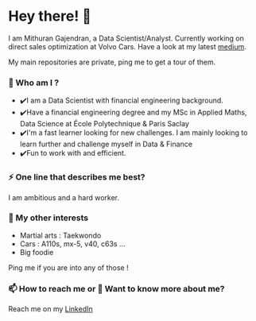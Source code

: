 
# Hey there! 👋

I am Mithuran Gajendran, a Data Scientist/Analyst. Currently working on direct sales optimization at Volvo Cars.
Have a look at my latest [medium](https://medium.com/@mithuran.gajendran/hackers-vs-neural-networks-game-on-part-1-8af6be210e9d).

My main repositories are private, ping me to get a tour of them.


### 🌱 Who am I ?
- ✔️I am a Data Scientist with financial engineering background. 
- ✔️Have a financial engineering degree and my MSc in Applied Maths, Data Science at École Polytechnique & Paris Saclay
- ✔️I'm a fast learner looking for new challenges. I am mainly looking to learn further and challenge myself in Data & Finance
- ✔️Fun to work with and efficient.

### ⚡ One line that describes me best? 
I am ambitious and a hard worker. 

### 👯 My other interests
- Martial arts : Taekwondo
- Cars : A110s, mx-5, v40, c63s ...
- Big foodie

Ping me if you are into any of those !

### 📫 How to reach me or 💬 Want to know more about me?
Reach me on my [LinkedIn](https://www.linkedin.com/in/gmithuran/)

